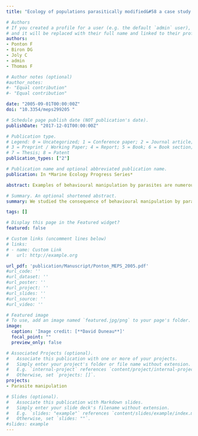 ```yaml
---
title: "Ecology of populations parasitically modified&#58 a case study from a gammarid (Gammarus insensibilis)-trematode (Microphallus papillorobustus) system"

# Authors
# If you created a profile for a user (e.g. the default `admin` user), write the username (folder name) here 
# and it will be replaced with their full name and linked to their profile.
authors: 
- Ponton F
- Biron DG
- Joly C
- admin
- Thomas F  

# Author notes (optional)
#author_notes:
#- "Equal contribution"
#- "Equal contribution"

date: "2005-09-01T00:00:00Z"
doi: "10.3354/meps299205 "

# Schedule page publish date (NOT publication's date).
publishDate: "2017-12-01T00:00:00Z"

# Publication type.
# Legend: 0 = Uncategorized; 1 = Conference paper; 2 = Journal article;
# 3 = Preprint / Working Paper; 4 = Report; 5 = Book; 6 = Book section;
# 7 = Thesis; 8 = Patent
publication_types: ["2"]

# Publication name and optional abbreviated publication name.
publication: In *Marine Ecology Progress Series*

abstract: Examples of behavioural manipulation by parasites are numerous but the consequences of these phenomena on the ecology of host populations remains unclear. Through its effect on Gammarus insensibilis behaviour, the salt marsh trematode Microphallus papillorobustus splits its host population into two discrete subunits, one living at the surface (infected individuals) and the other living near the bottom (uninfected individuals). Here, we compare several biological characteristics of gammarids from these two spatially segregated subunits. Infected females were smaller and thus less fecund than uninfected females. They also had a longer intermoult duration. The mean body size of infected and uninfected males was not significantly different. However, energy reserves were significantly different: infected males possessed higher glycogen and lipid contents and lower glucose content compared to uninfected males. Interestingly, uninfected males living at the surface (those paired with infected females) also displayed higher energy reserves compared to uninfected conspecifics living in the bottom subunit (those paired with uninfected females). In both of the two subunits, there was no significant relationship between male sexual performance (measured through the size of their partner) and their levels of energy reserves. The pattern of size-assortative pairing was not significantly different between pairs from the surface and from the bottom, but male sexual performances were on average smaller for males from the surface subunit. Our results also indicated that the benefits of preferring large more fecund females are however likely to be counterbalanced by the higher mortality rate of these females compared to smaller ones during the subsequent intermoult. Because such a phenomenon directly influences the number of juveniles produced, it reduces the inequalities between the true sexual performances (i.e. number of descendants) achieved by males from the surface and from the bottom. This study supports the idea that infected gammarids are not simply normal hosts with an aberrant behaviour, they are more deeply modified in ways that may substantially alter host population ecology. 

# Summary. An optional shortened abstract.
summary: We studied the consequence of behavioural manipulation by parasites on the ecology of host populations. We compared several biological characteristics of two discrete subpopulations, one living at the surface (infected individuals) and the other living near the bottom (uninfected individuals). Infected gammarids are not simply normal hosts with an aberrant behaviour, they are more deeply modified in ways that may substantially alter host population ecology.

tags: []

# Display this page in the Featured widget?
featured: false

# Custom links (uncomment lines below)
# links:
# - name: Custom Link
#   url: http://example.org

url_pdf: 'publication/Manuscript/Ponton_MEPS_2005.pdf'
#url_code: ''
#url_dataset: ''
#url_poster: ''
#url_project: ''
#url_slides: ''
#url_source: ''
#url_video: ''

# Featured image
# To use, add an image named `featured.jpg/png` to your page's folder. 
image:
  caption: 'Image credit: [**David Duneau**]'
  focal_point: ""
  preview_only: false

# Associated Projects (optional).
#   Associate this publication with one or more of your projects.
#   Simply enter your project's folder or file name without extension.
#   E.g. `internal-project` references `content/project/internal-project/index.md`.
#   Otherwise, set `projects: []`.
projects:
- Parasite manipulation

# Slides (optional).
#   Associate this publication with Markdown slides.
#   Simply enter your slide deck's filename without extension.
#   E.g. `slides: "example"` references `content/slides/example/index.md`.
#   Otherwise, set `slides: ""`.
#slides: example
---
```

